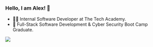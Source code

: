 ### Hello, I am Alex! 👋

- 👨‍🏫 Internal Software Developer at The Tech Academy.
- 🔭 Full-Stack Software Development & Cyber Security Boot Camp Graduate.
<img src="https://github-readme-stats.vercel.app/api?username=vexelior&&show_icons=true&title_color=ffffff&icon_color=bb2acf&text_color=daf7dc&bg_color=151515">
